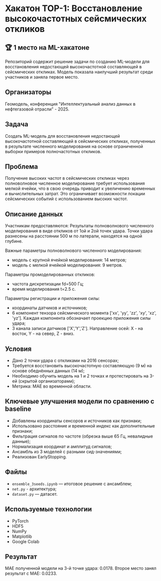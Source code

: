 # Хакатон TOP-1: Восстановление высокочастотных сейсмических откликов

## 🏆 1 место на ML-хакатоне
Репозиторий содержит решение задачи по созданию ML-модели для восстановления недостающей высокочастотной составляющей в сейсмических откликах. Модель показала наилучший результат среди участников и заняла первое место.

## Организаторы 
Геомодель, конференция "Интеллектуальный анализ данных в нефтегазовой отрасли" - 2025.

## Задача
Создать ML-модель для восстановления недостающей высокочастотной составляющей в сейсмических откликах, полученных в результате численного моделирования на основе ограниченной выборки примеров полночастотных откликов.

## Проблема
Получение высоких частот в сейсмических откликах через полноволновое численное моделирование требует использования мелкой ячейки, что в свою очередь приводит к увеличению временных и вычислительных затрат. Это ограничивает возможности локации сейсмических событий с использованием высоких частот.

## Описание данных
Участникам предоставляются:
Результаты полноволнового численного моделирования в виде откликов от 1ой и 2ой точек удара. Точки удара разнесены на расстоянии 500 м по латерали, находятся на одной глубине.

Важные параметры полноволнового численного моделирования:
- модель с крупной ячейкой моделирования: 14 метров;
- модель с мелкой ячейкой моделирования: 9 метров.

Параметры промоделированных откликов:
- частота дискретизации fd=500 Гц;
- время моделирования t=2.5 c.

Параметры регистрации и приложения силы:
- координаты датчиков и источников;
- 6 компонент тензора сейсмического момента ['xx', 'yy', 'zz', 'xy', 'xz', 'yz']. Каждая компонента обозначает проекцию приложения силы удара;
- 3 канала записи датчиков ['X','Y','Z']. Направление осей: X - на восток, Y - на север, Z - вниз.

## Условия
- Дано 2 точки удара с откликами на 2016 сенсорах;
- Требуется восстановить высокочастотную составляющую (9 м) на основе обеднённых данных (14 м);
- Необходимо обучить модель на 1 и 2 точках и протестировать на 3-ей (скрытой организаторами);
- Метрика: MAE во временной области.

## Ключевые улучшения модели по сравнению с baseline
- Добавлены координаты сенсоров и источников как признаки;
- Использовано расстояние и временной индекс как дополнительные признаки;
- Фильтрация сигналов по частоте (обрезка выше 65 Гц, невалидные данные);
- Нормализация координат и амплитуд сигналов;
- Ансамбль из 3 моделей с разными сид-значениями;
- Реализован EarlyStopping.

## Файлы
- `ensemble_3seeds.ipynb` — итоговое решение с ансамблем;
- `net.py` - архитектура;
- `dataset.py` — датасет.

## Используемые технологии
- PyTorch
- HDF5
- NumPy 
- Matplotlib
- Google Colab

## Результат
MAE полученной модели на 3-й точке удара: 0.0178. Второе место занял результат с МАЕ: 0.0233. 
